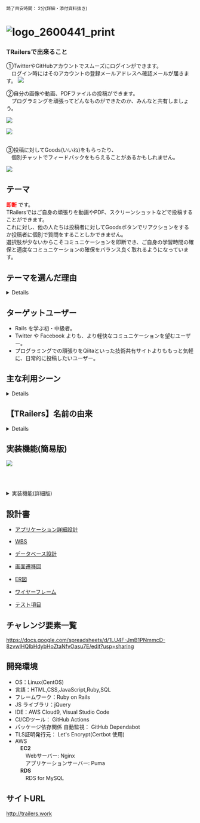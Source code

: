 <small>読了目安時間： 2分(詳細・添付資料抜き)</small>

# ![logo_2600441_print](https://user-images.githubusercontent.com/65097619/123244993-63343380-d51f-11eb-876b-5e6ea0dde0e1.png)<br>


### TRailersで出来ること

①TwitterやGitHubアカウントでスムーズにログインができます。<br>
　ログイン時にはそのアカウントの登録メールアドレスへ確認メールが届きます。
![](https://i.imgur.com/n1pQcid.png)<br>

②自分の画像や動画、PDFファイルの投稿ができます。<br>
　プログラミングを頑張ってどんなものができたのか、みんなと共有しましょう。
 
![](https://i.imgur.com/qbKEbZg.png)

![](https://i.imgur.com/BNeO0xN.png)<br><br>

③投稿に対してGoods(いいね)をもらったり、<br>
　個別チャットでフィードバックをもらえることがあるかもしれません。<br>
 
![](https://i.imgur.com/sSssp0p.png)<br>

## テーマ

<span style="color:red">**即断**</span> です。<br>
TRailersではご自身の頑張りを動画やPDF、スクリーンショットなどで投稿することができます。<br>
これに対し、他の人たちは投稿者に対してGoodsボタンでリアクションをするか投稿者に個別で質問をすることしかできません。<br>
選択肢が少ないからこそコミュニケーションを即断でき、ご自身の学習時間の確保と適度なコミュニケーションの確保をバランス良く取れるようになっています。

## テーマを選んだ理由

<details>

**Railsエンジニアの学習効率化**と現代社会人の**SNS疲れ解消**ができるアプリケーションを開発したいと考えたためです。

きっかけはスクールでの学習期間を通じて、「もっと勉強時間とコミュニケーションをバランス良くとりたい」と考えたことです。

また、このアプリケーション開発はいわゆる「SNS疲れ」という社会的問題と向き合うことにも繋がり、現場目線で開発に臨むことができるのではないかとも考えました。
TRailersはTwitterやFacebookといった**SNSよりも軽いコミュニケーションのSNS**にしたいと考え、**即断**をテーマに選びました。
</details>

## ターゲットユーザー

- Rails を学ぶ初・中級者。
- Twitter や Facebook よりも、より軽快なコミュニケーションを望むユーザー。
- プログラミングでの頑張りをQiitaといった技術共有サイトよりももっと気軽に、日常的に投稿したいユーザー。

## 主な利用シーン
<details>

* 通勤時や勉強の休憩時間などのスキマ時間に Rails 仲間の情報を**気軽にインプット**。
* その日のアプリ制作で完全燃焼。もうクタクタだから、TRailers で**気軽に共有**をしておこう。
* まだ学習を始めたばかりで**技術に自信はない**が、自分の頑張った成果物なのでせっかくだから**TRailersに投稿しよう**。
* 今まで学習してこなかった分野(APIやAWSなど)をRailsに組み込んだらどんなことができるのだろう。TRailersで他の人の投稿を見てみよう。
</details>

## 【TRailers】名前の由来

<details>

![](https://i.imgur.com/ijX1eDB.jpg)

</details>

## 実装機能(簡易版)

![](https://i.imgur.com/BOqjCwn.jpg)


<br><br>
<details><summary>実装機能(詳細版)</summary>

1.  ユーザー認証(gem 'devise')
1.  CRUD機能(投稿コントローラで new,create,index,show,edit,update,destroyアクションを導入)
1.  画像・動画・PDF投稿機能(ActiveStrage)
1.  タグ付け(gem 'acts-as-taggable-on')
1.  キーワード検索
1.  Goods機能&カウント非公開・非表示機能
1.  通知機能 ⇒ Goods機能・チャット機能に実装
1.  非同期通信(Ajax) ⇒ Goods機能・チャット機能に実装
1.  SNS認証(gem 'omniauth', 'omniauth-rails_csrf_protection', 'omniauth-twitter', 'omniauth-google-oauth2', 'omniauth-github' )
1.  バッチ処理(gem 'whenever'使用) ⇒ 3日に1度、投稿に関するリマインドメールの送信 
1.  メール機能(ActionMailer) ⇒ サインアップ、SNS認証ログイン、リマインドメール
1.  レスポンシブ対応(主にBootstrap、微調整にapplication.scss使用)
1.  jQuery(gem 'jquery-rails')
1. ⇒ Topスクロールボタン、Goods公開・表示切替ボタン、虫メガネボタン(投稿詳細)に実装
1.  ページング機能(gem 'kaminari')
1.  N+1問題改善(gem 'bullet')
1.  多言語化(Rails I18n API)

**その他**

18. 秘密情報取り扱い(gem 'dotenv-rails')
19. 単体テスト、統合テスト(【Rspec】, gem 'rspec-rails' 'capybara' 'factory_bot_rails' )
20. コードフォーマット(gem 'rubocop-airbnb', 'erb_lint')






</details>

## 設計書

- [アプリケーション詳細設計](https://docs.google.com/spreadsheets/d/1nIap4ozZZPbuY8KsQUNegym8Btlm4B4d72xHm6EPrdg/edit?usp=sharing)

- [WBS](https://docs.google.com/spreadsheets/d/1ypdLWg4GF7ctWWHpH9sadE8qHGbdIDpkwMb9uacQ7SI/edit?usp=sharing)

- [データベース設計](https://docs.google.com/spreadsheets/d/1wALfpAW6Xrg7CgSO8vuDQblbhWuHeff6bcZzY2OarVA/edit?usp=sharing)

- [画面遷移図](https://drive.google.com/file/d/1PWxuPi_m9DW6HY3Ia8H1rlbqNBQTZY4b/view?usp=sharing)

- [ER図](https://drive.google.com/file/d/1qzd2XnMXEJVW6jU1AjCB6c_HiwhK-iD1/view?usp=sharing)

- [ワイヤーフレーム](https://drive.google.com/file/d/1pYGHvAhzC8QgzAxkS2BH2Wn__lT-1tlO/view?usp=sharing)

- [テスト項目](https://docs.google.com/document/d/1OuDSHP32JiRupKy1LJROuiXh4ZlZJPX4iWhiJa1WlF8/edit?usp=sharing)

## チャレンジ要素一覧

<https://docs.google.com/spreadsheets/d/1LU4F-JmB1PNmmcD-8zvwlHQIbHdybHoZtaNfvOasu7E/edit?usp=sharing>

## 開発環境

- OS：Linux(CentOS)
- 言語：HTML,CSS,JavaScript,Ruby,SQL
- フレームワーク：Ruby on Rails
- JS ライブラリ：jQuery
- IDE：AWS Cloud9, Visual Studio Code
- CI/CDツール： GitHub Actions
- パッケージ依存関係 自動監視： GitHub Dependabot
- TLS証明発行元： Let's Encrypt(Certbot 使用)
- AWS<br>
　**EC2**<br>
　　Webサーバー: Nginx<br>
　　アプリケーションサーバー: Puma<br>
　**RDS**<br>
 　　RDS for MySQL<br>
 

## サイトURL

http://trailers.work


